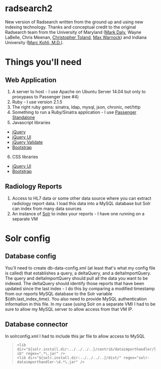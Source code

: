 # radsearch2
New version of Radsearch written from the ground up and using new indexing technology. Thanks and conceptual credit to the original Radsearch team from the University of Maryland ([Mark Daly](https://github.com/markdaly), Wayne LaBelle, Chris Meenan, [Christopher Toland](https://github.com/ctoland), [Max Warnock](https://github.com/mwarnock)) and Indiana University ([Marc Kohli, M.D.](https://github.com/shadowdoc)).

# Things you'll need

## Web Application
1. A server to host - I use Apache on Ubuntu Server 14.04 but only to proxypass to Passenger (see #4)
2. Ruby - I use version 2.1.5
3. The right ruby gems: sinatra, ldap, mysql, json, chronic, net/http
4. Something to run a Ruby/Sinatra application - I use [Passenger Standalone](https://www.phusionpassenger.com/documentation/Users%20guide%20Standalone.html)
5. Javascript libraries
  * [jQuery](https://jquery.com/)
  * [jQuery UI](http://jqueryui.com/download/)
  * [jQuery Validate](http://plugins.jquery.com/validation/)
  * [Bootstrap](http://getbootstrap.com/javascript/)
6. CSS libraries
  * [jQuery UI](http://jqueryui.com/download/)
  * [Bootstrap](http://getbootstrap.com/)

## Radiology Reports
1. Access to HL7 data or some other data source where you can extract radiology report data. I load this data into a MySQL database but Solr can index from many data sources
2. An instance of [Solr](http://lucene.apache.org/solr/) to index your reports - I have one running on a separate VM

# Solr config

## Database config
You'll need to create db-data-config.xml (at least that's what my config file is called) that establishes a query, a deltaQuery, and a deltaImportQuery. The query and deltaImportQuery should pull all the data you want to be indexed. The deltaQuery should identify those reports that have been updated since the last index - I do this by comparing a modified timestamp from our reports MySQL database to the Solr variable ${dih.last_index_time}. You also need to provide MySQL authentication information in this file. In my case (using Solr on a separate VM) I had to be sure to allow my MySQL server to allow access from that VM IP.

## Database connector
In solrconfig.xml I had to include this jar file to allow access to MySQL

>`<lib dir="${solr.install.dir:../../../..}/contrib/dataimporthandler/lib" regex=".*\.jar" />`<br>
>`<lib dir="${solr.install.dir:../../../..}/dist/" regex="solr-dataimporthandler-\d.*\.jar" />`
